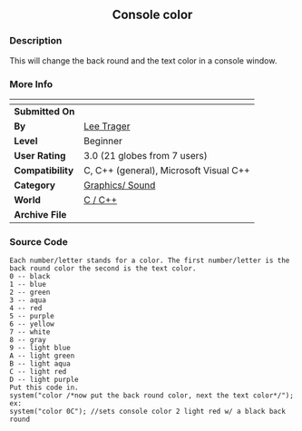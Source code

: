 ﻿<div align="center">

## Console color


</div>

### Description

This will change the back round and the text color in a console window.
 
### More Info
 


<span>             |<span>
---                |---
**Submitted On**   |
**By**             |[Lee Trager](https://github.com/Planet-Source-Code/PSCIndex/blob/master/ByAuthor/lee-trager.md)
**Level**          |Beginner
**User Rating**    |3.0 (21 globes from 7 users)
**Compatibility**  |C, C\+\+ \(general\), Microsoft Visual C\+\+
**Category**       |[Graphics/ Sound](https://github.com/Planet-Source-Code/PSCIndex/blob/master/ByCategory/graphics-sound__3-15.md)
**World**          |[C / C\+\+](https://github.com/Planet-Source-Code/PSCIndex/blob/master/ByWorld/c-c.md)
**Archive File**   |[](https://github.com/Planet-Source-Code/lee-trager-console-color__3-1945/archive/master.zip)





### Source Code

```
Each number/letter stands for a color. The first number/letter is the back round color the second is the text color.
0 -- black
1 -- blue
2 -- green
3 -- aqua
4 -- red
5 -- purple
6 -- yellow
7 -- white
8 -- gray
9 -- light blue
A -- light green
B -- light aqua
C -- light red
D -- light purple
Put this code in.
system("color /*now put the back round color, next the text color*/");
ex:
system("color 0C"); //sets console color 2 light red w/ a black back round
```

